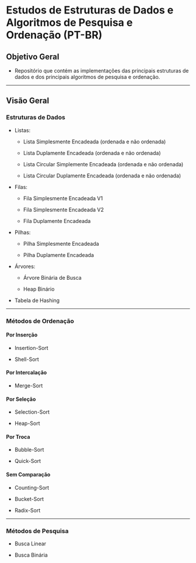 # Estudos de Estruturas de Dados e Algoritmos de Pesquisa e Ordenação (PT-BR)

## Objetivo Geral

- Repositório que contém as implementações das principais estruturas de dados e dos principais algoritmos de pesquisa e ordenação.

---

## Visão Geral

### Estruturas de Dados

- Listas:

   - Lista Simplesmente Encadeada (ordenada e não ordenada)

   - Lista Duplamente Encadeada (ordenada e não ordenada)

   - Lista Circular Simplemente Encadeada (ordenada e não ordenada)

   - Lista Circular Duplamente Encadeada (ordenada e não ordenada)

- Filas:

   - Fila Simplesmente Encadeada V1

   - Fila Simplesmente Encadeada V2
   
   - Fila Duplamente Encadeada

- Pilhas:

   - Pilha Simplesmente Encadeada

   - Pilha Duplamente Encadeada

- Árvores:

   - Árvore Binária de Busca

   - Heap Binário

- Tabela de Hashing

---

### Métodos de Ordenação

#### Por Inserção

- Insertion-Sort

- Shell-Sort

#### Por Intercalação

- Merge-Sort

#### Por Seleção

- Selection-Sort

- Heap-Sort

#### Por Troca

- Bubble-Sort

- Quick-Sort

#### Sem Comparação

- Counting-Sort

- Bucket-Sort

- Radix-Sort

---

### Métodos de Pesquisa

- Busca Linear

- Busca Binária